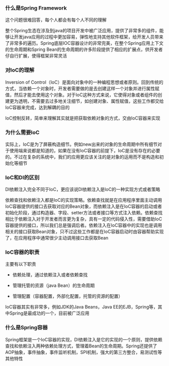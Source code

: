 ### 什么是Spring Framework  

这个问题很难回答，每个人都会有每个人不同的理解  

整个Spring生态在涉及到java的项目开发中被广泛应用，提供了非常多的组件，能够让开发java应用的过程中更加容易，弹性地支持其他软件框架，给开发人员带来了非常多的遍历。Spring底层IOC容器设计的非常完美，在整个Spring应用上下文的生命周期和Spring Bean的生命周期的许多阶段提供了相应的扩展点，供开发者仔自行扩展，使得框架非常灵活  

### 对IoC的理解  

Inversion of Control（IoC）是面向对象中的一种编程思想或者原则。回到传统的方式，当依赖一个对象时，开发者需要做的是去创建这样一个对象并进行属性赋值，然后才能去使用这个对象。对于IoC这种方式来说，它使得对象或者组件的创建更为透明，不需要去过多地关注细节，如创建对象、属性赋值，这些工作都交给IoC容器来完成，达到解耦的目的  

IoC控制反转，简单来理解其实就是把获取依赖对象的方式，交由IoC容器来实现  

### 为什么需要IoC  

实际上，IoC是为了屏蔽构造细节。例如new出来的对象的生命周期中所有细节对于使用端来说都是知道的，如果在没有IoC容器的前提下，IoC是没有存在的必要的。不过在复杂的系统中，我们的应用更应该关注的是对象的运用而不是构造和初始化等细节  

### IoC和DI的区别  

DI依赖注入完全不同于IoC，更应该说DI依赖注入是IoC的一种实现方式或者策略  

依赖查找和依赖注入都是IoC的实现策略。依赖查找就是在应用程序里面主动调用IoC容器提供的接口去获取对应的Bean对象，而依赖注入是在IoC容器的启动或者初始化阶段，通过构造器、字段、setter方法或者接口等方式注入依赖。依赖查找相比于依赖注入对于开发者而言更为复杂，具有一定的代码侵入性，需要借助IoC容器提供的接口，所以我们总是强调后者。依赖注入在IoC容器中的实现也是调用相关的接口获取Bean对象，只不过这些工作都是在IoC容器启动时由容器帮助实现了，在应用程序中通常很少主动调用接口去获取Bean  

### IoC容器的职责  

主要有以下职责  

+ 依赖处理，通过依赖注入或者依赖查找  

+ 管理托管的资源（java Bean）的生命周期  

+ 管理配置（容器配置，外部化配置，托管的资源的配置）  

IoC容器其实有非常多，例如JDK的Java Beans，Java EE的EJB，Spring等，其中Spring是最成功的一个，目前被广泛应用  

### 什么是Spring容器  

Spring框架是一个IoC容器的实现，DI依赖注入是它的实现的一个原则，提供依赖查找和依赖注入两种依赖处理方式，管理着Bean的生命周期。Spring还提供了AOP抽象，事件抽象，事件监听机制，SPI机制，强大的第三方整合，易测试性等其他特性  

